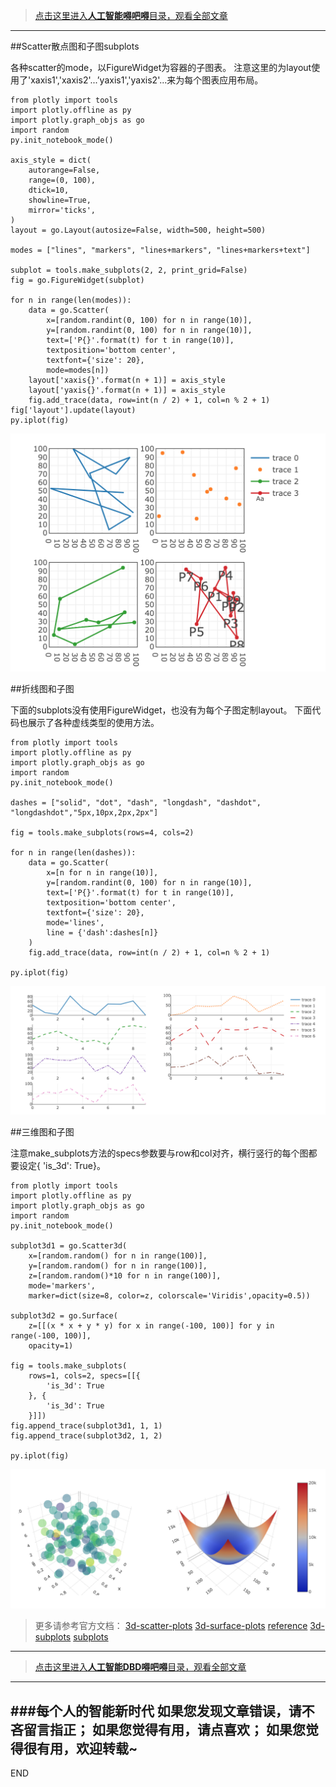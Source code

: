 >[点击这里进入**人工智能嘚吧嘚**目录，观看全部文章](https://www.jianshu.com/p/ff37dbc75edb)
---

##Scatter散点图和子图subplots

各种scatter的mode，以FigureWidget为容器的子图表。
注意这里的为layout使用了'xaxis1','xaxis2'...’yaxis1','yaxis2'...来为每个图表应用布局。

```
from plotly import tools
import plotly.offline as py
import plotly.graph_objs as go
import random
py.init_notebook_mode()

axis_style = dict(
    autorange=False,
    range=(0, 100),
    dtick=10,
    showline=True,
    mirror='ticks',
)
layout = go.Layout(autosize=False, width=500, height=500)

modes = ["lines", "markers", "lines+markers", "lines+markers+text"]

subplot = tools.make_subplots(2, 2, print_grid=False)
fig = go.FigureWidget(subplot)

for n in range(len(modes)):
    data = go.Scatter(
        x=[random.randint(0, 100) for n in range(10)],
        y=[random.randint(0, 100) for n in range(10)],
        text=['P{}'.format(t) for t in range(10)],
        textposition='bottom center',
        textfont={'size': 20},
        mode=modes[n])
    layout['xaxis{}'.format(n + 1)] = axis_style
    layout['yaxis{}'.format(n + 1)] = axis_style
    fig.add_trace(data, row=int(n / 2) + 1, col=n % 2 + 1)
fig['layout'].update(layout)
py.iplot(fig)
```
![](imgs/4324074-f7d6a7f60eff60dc.png?imageMogr2/auto-orient/strip%7CimageView2/2/w/1240)



##折线图和子图

下面的subplots没有使用FigureWidget，也没有为每个子图定制layout。
下面代码也展示了各种虚线类型的使用方法。

```
from plotly import tools
import plotly.offline as py
import plotly.graph_objs as go
import random
py.init_notebook_mode()

dashes = ["solid", "dot", "dash", "longdash", "dashdot", "longdashdot","5px,10px,2px,2px"]

fig = tools.make_subplots(rows=4, cols=2)

for n in range(len(dashes)):
    data = go.Scatter(
        x=[n for n in range(10)],
        y=[random.randint(0, 100) for n in range(10)],
        text=['P{}'.format(t) for t in range(10)],
        textposition='bottom center',
        textfont={'size': 20},
        mode='lines',
        line = {'dash':dashes[n]}
    )
    fig.add_trace(data, row=int(n / 2) + 1, col=n % 2 + 1)
    
py.iplot(fig)
```


![](imgs/4324074-e580a41c218fb25c.png?imageMogr2/auto-orient/strip%7CimageView2/2/w/1240)



##三维图和子图

注意make_subplots方法的specs参数要与row和col对齐，横行竖行的每个图都要设定{ 'is_3d': True}。

```
from plotly import tools
import plotly.offline as py
import plotly.graph_objs as go
import random
py.init_notebook_mode()

subplot3d1 = go.Scatter3d(
    x=[random.random() for n in range(100)],
    y=[random.random() for n in range(100)],
    z=[random.random()*10 for n in range(100)],
    mode='markers',
    marker=dict(size=8, color=z, colorscale='Viridis',opacity=0.5))

subplot3d2 = go.Surface(
    z=[[(x * x + y * y) for x in range(-100, 100)] for y in range(-100, 100)],
    opacity=1)

fig = tools.make_subplots(
    rows=1, cols=2, specs=[[{
        'is_3d': True
    }, {
        'is_3d': True
    }]])
fig.append_trace(subplot3d1, 1, 1)
fig.append_trace(subplot3d2, 1, 2)

py.iplot(fig)
```

![](imgs/4324074-920e2b2ec61f6265.png?imageMogr2/auto-orient/strip%7CimageView2/2/w/1240)


>更多请参考官方文档：
[3d-scatter-plots](https://plot.ly/python/3d-scatter-plots/)
[3d-surface-plots](https://plot.ly/python/3d-surface-plots/)
[reference](https://plot.ly/python/reference/#surface)
[3d-subplots](https://plot.ly/python/3d-subplots/)
[subplots](https://plot.ly/python/subplots/)

---
>[点击这里进入**人工智能DBD嘚吧嘚**目录，观看全部文章](https://www.jianshu.com/p/ff37dbc75edb)
---
###每个人的智能新时代
如果您发现文章错误，请不吝留言指正；
如果您觉得有用，请点喜欢；
如果您觉得很有用，欢迎转载~
---
END